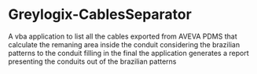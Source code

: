 # Greylogix-CablesSeparator
A vba application to list all the cables exported from AVEVA PDMS that calculate the remaning area inside the conduit considering the brazilian patterns to the conduit filling in the final the application generates a report presenting the conduits out of the brazilian patterns
